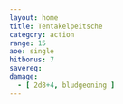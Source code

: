 ```yaml
---
layout: home
title: Tentakelpeitsche
category: action
range: 15
aoe: single
hitbonus: 7
savereq: 
damage:
  - [ 2d8+4, bludgeoning ]
---
```

